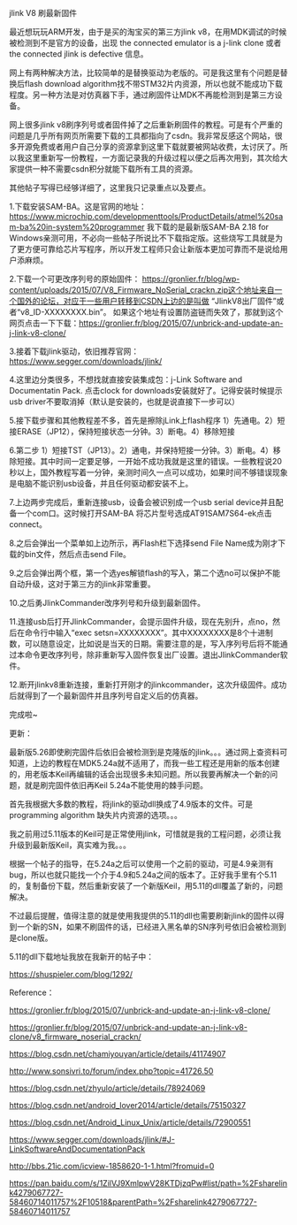 jlink V8 刷最新固件

最近想玩玩ARM开发，由于是买的淘宝买的第三方jlink v8，在用MDK调试的时候被检测到不是官方的设备，出现 the connected emulator is a j-link clone 或者 the connected jlink is defective 信息。

网上有两种解决方法，比较简单的是替换驱动为老版的。可是我这里有个问题是替换后flash download algorithm找不带STM32片内资源，所以也就不能成功下载程度。另一种方法是对仿真器下手，通过刷固件让MDK不再能检测到是第三方设备。

网上很多jlink v8刷序列号或者固件掉了之后重新刷固件的教程。可是有个严重的问题是几乎所有网页所需要下载的工具都指向了csdn。我非常反感这个网站，很多开源免费或者用户自己分享的资源拿到这里下载就要被网站收费，太讨厌了。所以我这里重新写一份教程，一方面记录我的升级过程以便之后再次用到，其次给大家提供一种不需要csdn积分就能下载所有工具的资源。

其他帖子写得已经够详细了，这里我只记录重点以及要点。

1.下载安装SAM-BA。这是官网的地址：https://www.microchip.com/developmenttools/ProductDetails/atmel%20sam-ba%20in-system%20programmer 我下载的是最新版SAM-BA 2.18 for Windows亲测可用，不必向一些帖子所说比不下载指定版。这些烧写工具就是为了更方便可靠给芯片写程序，所以开发工程师只会让新版本更加可靠而不是说给用户添麻烦。

2.下载一个可更改序列号的原始固件： https://gronlier.fr/blog/wp-content/uploads/2015/07/V8_Firmware_NoSerial_crackn.zip这个地址来自一个国外的论坛，对应于一些用户转移到CSDN上边的是叫做 “JlinkV8出厂固件”或者“v8_ID-XXXXXXXX.bin”。 如果这个地址有设置防盗链而失效了，那就到这个网页点击一下下载：https://gronlier.fr/blog/2015/07/unbrick-and-update-an-j-link-v8-clone/

3.接着下载jlink驱动，依旧推荐官网： https://www.segger.com/downloads/jlink/

4.这里边分类很多，不想找就直接安装集成包：j-Link Software and Documentatin Pack. 点击clock for downloads安装就好了。记得安装时候提示usb driver不要取消掉（默认是安装的，也就是说直接下一步可以）

5.接下载步骤和其他教程差不多，首先是擦除jLink上flash程序 1）先通电。2）短接ERASE（JP12），保持短接状态一分钟。3）断电。4）移除短接

6.第二步 1）短接TST（JP13）。2）通电，并保持短接一分钟。3）断电。4）移除短接。其中时间一定要足够，一开始不成功我就是这里的错误。一些教程说20秒以上，国外教程写着一分钟，亲测时间久一点可以成功，如果时间不够错误现象是电脑不能识别usb设备，并且任何驱动都安装不上。

7.上边两步完成后，重新连接usb，设备会被识别成一个usb serial device并且配备一个com口。这时候打开SAM-BA 将芯片型号选成AT91SAM7S64-ek点击connect。


8.之后会弹出一个菜单如上边所示，再Flash栏下选择send File Name成为刚才下载的bin文件，然后点击send File。

9.之后会弹出两个框，第一个选yes解锁flash的写入，第二个选no可以保护不能自动升级，这对于第三方的jlink非常重要。

10.之后勇JlinkCommander改序列号和升级到最新固件。


11.连接usb后打开JlinkCommander，会提示固件升级，现在先别升，点no，然后在命令行中输入“exec setsn=XXXXXXXX”。其中XXXXXXXX是8个十进制数，可以随意设定，比如说是当天的日期。需要注意的是，写入序列号后将不能通过本命令更改序列号，除非重新写入固件恢复出厂设置。退出JlinkCommander软件。

12.断开jlinkv8重新连接，重新打开刚才的jlinkcommander，这次升级固件。成功后就得到了一个最新固件并且序列号自定义后的仿真器。

完成啦~

更新：

最新版5.26即使刷完固件后依旧会被检测到是克隆版的jlink。。。通过网上查资料可知道，上边的教程在MDK5.24a就不适用了，而我一些工程还是用新的版本创建的，用老版本Keil再编辑的话会出现很多未知问题。所以我要再解决一个新的问题，就是刷完固件依旧再Keil 5.24a不能使用的棘手问题。

首先我根据大多数的教程，将jlink的驱动dll换成了4.9版本的文件。可是programming algorithm 缺失片内资源的选项。。。

我之前用过5.11版本的Keil可是正常使用jlink，可惜就是我的工程问题，必须让我升级到最新版Keil，真实难为我。。。

根据一个帖子的指导，在5.24a之后可以使用一个之前的驱动，可是4.9亲测有bug，所以也就只能找一个介于4.9和5.24a之间的版本了。正好我手里有个5.11的，复制备份下载，然后重新安装了一个新版Keil，用5.11的dll覆盖了新的，问题解决。

不过最后提醒，值得注意的就是使用我提供的5.11的dll也需要刷新jlink的固件以得到一个新的SN，如果不刷固件的话，已经进入黑名单的SN序列号依旧会被检测到是clone版。

5.11的dll下载地址我放在我新开的帖子中：

https://shuspieler.com/blog/1292/

Reference：

https://gronlier.fr/blog/2015/07/unbrick-and-update-an-j-link-v8-clone/

https://gronlier.fr/blog/2015/07/unbrick-and-update-an-j-link-v8-clone/v8_firmware_noserial_crackn/

https://blog.csdn.net/chamiyouyan/article/details/41174907

http://www.sonsivri.to/forum/index.php?topic=41726.50

https://blog.csdn.net/zhyulo/article/details/78924069

https://blog.csdn.net/android_lover2014/article/details/75150327

https://blog.csdn.net/Android_Linux_Unix/article/details/72900551

https://www.segger.com/downloads/jlink/#J-LinkSoftwareAndDocumentationPack

http://bbs.21ic.com/icview-1858620-1-1.html?fromuid=0

https://pan.baidu.com/s/1ZilVJ9XmlpwV28KTDjzqPw#list/path=%2Fsharelink4279067727-58460714011757%2F10518&parentPath=%2Fsharelink4279067727-58460714011757

